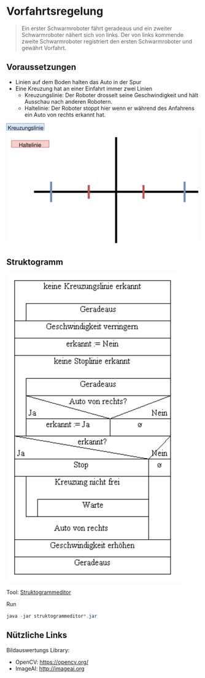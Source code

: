 # Vorfahrtsregelung

> Ein erster Schwarmroboter fährt geradeaus und ein zweiter Schwarmroboter nähert sich von links. Der von links kommende zweite Schwarmroboter registriert den ersten Schwarmroboter und gewährt Vorfahrt.

## Voraussetzungen

- Linien auf dem Boden halten das Auto in der Spur
- Eine Kreuzung hat an einer Einfahrt immer zwei Linien
    - Kreuzungslinie: Der Roboter drosselt seine Geschwindigkeit und hält Ausschau nach anderen Robotern.
    - Haltelinie: Der Roboter stoppt hier wenn er während des Anfahrens ein Auto von rechts erkannt hat.

![Kreuzungsdiagramm](docs/kreuzung.svg)

## Struktogramm

![Struktogramm](docs/struktogramm.png)

Tool: [Struktogrammeditor](http://whiledo.de/index.php?p=struktogrammeditor)

Run

``` powershell
java -jar struktogrammeditor*.jar
```
## Nützliche Links

Bildauswertungs Library:
- OpenCV: https://opencv.org/
- ImageAI: http://imageai.org
